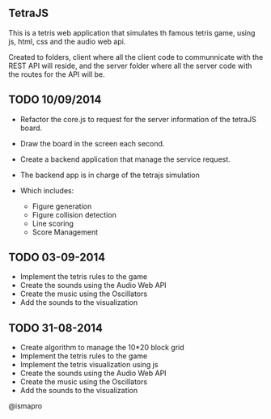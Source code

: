 TetraJS
-------------------

This is a tetris web application that simulates th famous tetris game, using js, html, css and the audio web api.

Created to folders, client where all the client code to communnicate with the REST API will reside, and the server folder where all the server code with the routes for the API will be.




TODO 10/09/2014
--------

- Refactor the core.js to request for the server information of the tetraJS board.
- Draw the board in the screen each second.

- Create a backend application that manage the service request.
- The backend app is in charge of the tetrajs simulation
- Which includes:
	- Figure generation
	- Figure collision detection
	- Line scoring
	- Score Management

TODO 03-09-2014
--------

- Implement the tetris rules to the game
- Create the sounds using the Audio Web API
- Create the music using the Oscillators
- Add the sounds to the visualization

TODO 31-08-2014
--------

- Create algorithm to manage the 10*20 block grid
- Implement the tetris rules to the game
- Implement the tetris visualization using js
- Create the sounds using the Audio Web API
- Create the music using the Oscillators
- Add the sounds to the visualization

@ismapro
